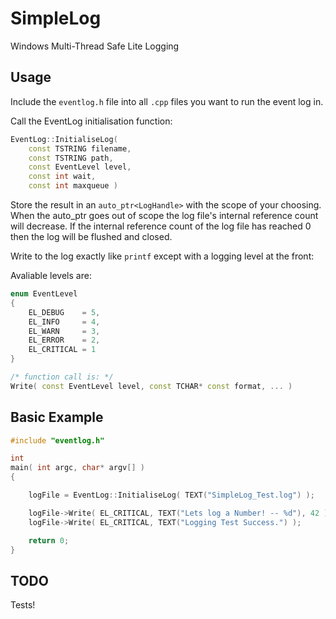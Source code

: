# SimpleLog
Windows Multi-Thread Safe Lite Logging

## Usage
Include the `eventlog.h` file into all `.cpp` files you want to run the event log in.

Call the EventLog initialisation function:

```C++
EventLog::InitialiseLog(
	const TSTRING filename,
	const TSTRING path,
	const EventLevel level,
	const int wait,
	const int maxqueue )
```

Store the result in an `auto_ptr<LogHandle>` with the scope of your choosing.
When the auto_ptr goes out of scope the log file's internal reference count will decrease.
If the internal reference count of the log file has reached 0 then the log will be flushed and closed.

Write to the log exactly like `printf` except with a logging level at the front:

Avaliable levels are:

```C++
enum EventLevel
{
	EL_DEBUG    = 5,
	EL_INFO     = 4,
	EL_WARN     = 3,
	EL_ERROR    = 2,
	EL_CRITICAL = 1
}

/* function call is: */
Write( const EventLevel level, const TCHAR* const format, ... )
```

## Basic Example

```C++
#include "eventlog.h"

int
main( int argc, char* argv[] )
{

	logFile = EventLog::InitialiseLog( TEXT("SimpleLog_Test.log") );

	logFile->Write( EL_CRITICAL, TEXT("Lets log a Number! -- %d"), 42 );
	logFile->Write( EL_CRITICAL, TEXT("Logging Test Success.") );

	return 0;
}
```


## TODO
Tests!
